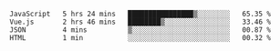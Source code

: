 <!--START_SECTION:waka-->
```text
JavaScript   5 hrs 24 mins   ████████████████▒░░░░░░░░   65.35 % 
Vue.js       2 hrs 46 mins   ████████▒░░░░░░░░░░░░░░░░   33.46 % 
JSON         4 mins          ▒░░░░░░░░░░░░░░░░░░░░░░░░   00.87 % 
HTML         1 min           ░░░░░░░░░░░░░░░░░░░░░░░░░   00.32 % 
```
<!--END_SECTION:waka-->
